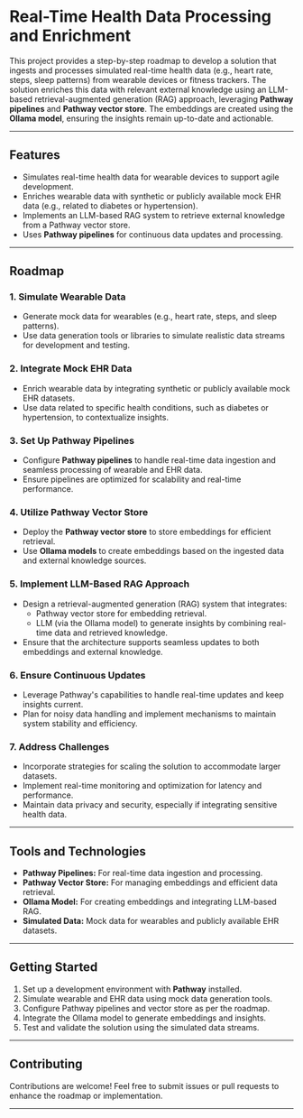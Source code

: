 # Real-Time Health Data Processing and Enrichment

This project provides a step-by-step roadmap to develop a solution that ingests and processes simulated real-time health data (e.g., heart rate, steps, sleep patterns) from wearable devices or fitness trackers. The solution enriches this data with relevant external knowledge using an LLM-based retrieval-augmented generation (RAG) approach, leveraging **Pathway pipelines** and **Pathway vector store**. The embeddings are created using the **Ollama model**, ensuring the insights remain up-to-date and actionable.

---

## Features
- Simulates real-time health data for wearable devices to support agile development.
- Enriches wearable data with synthetic or publicly available mock EHR data (e.g., related to diabetes or hypertension).
- Implements an LLM-based RAG system to retrieve external knowledge from a Pathway vector store.
- Uses **Pathway pipelines** for continuous data updates and processing.

---

## Roadmap

### 1. **Simulate Wearable Data**
   - Generate mock data for wearables (e.g., heart rate, steps, and sleep patterns).
   - Use data generation tools or libraries to simulate realistic data streams for development and testing.

### 2. **Integrate Mock EHR Data**
   - Enrich wearable data by integrating synthetic or publicly available mock EHR datasets.
   - Use data related to specific health conditions, such as diabetes or hypertension, to contextualize insights.

### 3. **Set Up Pathway Pipelines**
   - Configure **Pathway pipelines** to handle real-time data ingestion and seamless processing of wearable and EHR data.
   - Ensure pipelines are optimized for scalability and real-time performance.

### 4. **Utilize Pathway Vector Store**
   - Deploy the **Pathway vector store** to store embeddings for efficient retrieval.
   - Use **Ollama models** to create embeddings based on the ingested data and external knowledge sources.

### 5. **Implement LLM-Based RAG Approach**
   - Design a retrieval-augmented generation (RAG) system that integrates:
     - Pathway vector store for embedding retrieval.
     - LLM (via the Ollama model) to generate insights by combining real-time data and retrieved knowledge.
   - Ensure that the architecture supports seamless updates to both embeddings and external knowledge.

### 6. **Ensure Continuous Updates**
   - Leverage Pathway's capabilities to handle real-time updates and keep insights current.
   - Plan for noisy data handling and implement mechanisms to maintain system stability and efficiency.

### 7. **Address Challenges**
   - Incorporate strategies for scaling the solution to accommodate larger datasets.
   - Implement real-time monitoring and optimization for latency and performance.
   - Maintain data privacy and security, especially if integrating sensitive health data.

---

## Tools and Technologies
- **Pathway Pipelines:** For real-time data ingestion and processing.
- **Pathway Vector Store:** For managing embeddings and efficient data retrieval.
- **Ollama Model:** For creating embeddings and integrating LLM-based RAG.
- **Simulated Data:** Mock data for wearables and publicly available EHR datasets.

---

## Getting Started
1. Set up a development environment with **Pathway** installed.
2. Simulate wearable and EHR data using mock data generation tools.
3. Configure Pathway pipelines and vector store as per the roadmap.
4. Integrate the Ollama model to generate embeddings and insights.
5. Test and validate the solution using the simulated data streams.

---

## Contributing
Contributions are welcome! Feel free to submit issues or pull requests to enhance the roadmap or implementation.

---
